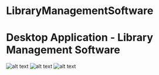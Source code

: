 # LibraryManagementSoftware
# Desktop Application - Library Management Software

![alt text](https://i.postimg.cc/k5ynfdDw/Login-Page.jpg)
![alt text](https://i.postimg.cc/tTS9Gt3x/Dashboard.jpg)
![alt text](https://i.postimg.cc/XYS4WvCQ/Register-page.jpg)
